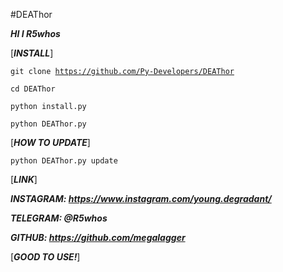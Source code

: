 #DEAThor

___HI I R5whos___

[___INSTALL___]

<code>git clone https://github.com/Py-Developers/DEAThor</code>

<code>cd DEAThor</code>

<code>python install.py</code>

<code>python DEAThor.py</code>

[___HOW TO UPDATE___]

<code>python DEAThor.py update</code>

[___LINK___]

___INSTAGRAM: https://www.instagram.com/young.degradant/___

___TELEGRAM: @R5whos___

___GITHUB: https://github.com/megalagger___


[___GOOD TO USE!___]